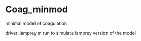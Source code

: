 # Coag_minmod
 minimal model of coagulation

driver_lamprey.m run to simulate lamprey version of the model
